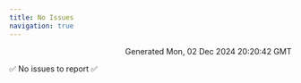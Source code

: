 ```yaml
---
title: No Issues
navigation: true
---
```


<p style="text-align:right;color:#cccs">
Generated Mon, 02 Dec 2024 20:20:42 GMT
</p>
<p>✅ No issues to report ✅</p>



